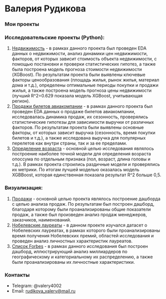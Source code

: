 # Валерия Рудикова  
### Мои проекты  
### Исследовательские проекты (Python):
1. [Недвижимость](https://github.com/Valery-Rudikova/Valery-Rudikova.github.io-/blob/main/%D0%9D%D0%B5%D0%B4%D0%B2%D0%B8%D0%B6%D0%B8%D0%BC%D0%BE%D1%81%D1%82%D1%8C.ipynb) - в рамках данного проекта был проведен EDA данных о недвижимости, анализ динамики цен недвижимости, факторов, от которых зависит стоимость объекта недвижимости, с помощью постановки и проверки статистических гипотез, а также была построена модель прогноза стоимости недвижимости (XGBoost). По результатам проекта были выявлены ключевые факторы ценообразования (площадь жилья, рынок жилья, материал дома и т.д.), определены оптимальные периоды покупки и продажи жилья, а также построена модель прогноза цены недвижимости (лучший R^2=0.629 показала модель XGBoost, учитывающая регион).
2. [Продажи билетов авиакомпании](https://github.com/Valery-Rudikova/Valery-Rudikova.github.io-/blob/main/%D0%9F%D1%80%D0%BE%D0%B4%D0%B0%D0%B6%D0%B8%20%D0%B1%D0%B8%D0%BB%D0%B5%D1%82%D0%BE%D0%B2%20%D0%B0%D0%B2%D0%B8%D0%B0%D0%BA%D0%BE%D0%BC%D0%BF%D0%B0%D0%BD%D0%B8%D0%B8.ipynb) - в рамках данного проекта был проведен EDA данных о продаже билетов авиакомпании, исследовалась динамика продаж, их сезонность, проверялись статистические гипотезы для зависимости выручки от различных факторов. По результатам проекта были выявлены основные факторы, от которых зависит выручка (сезонность, время покупки билетов и т.д.), а также исследована выручка для популярных перелетов как внутри страны, так и за ее пределами.
3. [Определение возраста](https://github.com/Valery-Rudikova/Valery-Rudikova.github.io-/blob/main/%D0%9E%D0%BF%D1%80%D0%B5%D0%B4%D0%B5%D0%BB%D0%B5%D0%BD%D0%B8%D0%B5%20%D0%B2%D0%BE%D0%B7%D1%80%D0%B0%D1%81%D1%82%D0%B0.ipynb) - основной целью исследования являлось построение наиболее точной модели для определения возраста опоссума по отдельным признака (пол, возраст, длина головы и т.д.). В рамках проекта строились раздичные модели и проверялись их метрики. По итогам лучшей моделью оказалась модель XGBBoost, которая единственная показала результат R^2 больше 0,5.
### Визуализация:
1. [Продажи](https://datalens.yandex/65uc82pm508ks) - основной целью проекта являлось построение дашборда с целью анализа продаж.
По результатам был построен дашборд, благодаря которому были проанализированы общие показатели продаж, а также был произведен анализ продаж менеджеров, заказчиков, наименований.
2. [Нобелевские лауреаты](https://datalens.yandex/tsrbxhxs8hp2f) - в данном проекте изучался датасет о Нобелевских лауреатах, в рамках которого были проанализированы время получения Нобелевских премий, областей исследования и проведен анализ личностных характеристик лауреатов.
3. [Список Forbes](https://datalens.yandex/po70zdr8qnnab) - в рамках данного исследования был построен дашборд, иллюстрирующий анализ миллиардеров по географическому и категориальному их распределению, а также были проанализированы их личностные характеристики.
### Контакты  
- Telegram: @valery4002
- Email: rudikova_valery@mail.ru  
